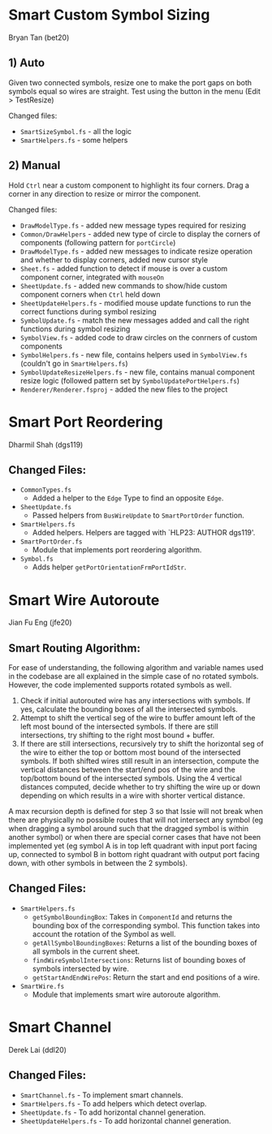 # Smart Custom Symbol Sizing 
Bryan Tan (bet20)

## 1) Auto
Given two connected symbols, resize one to make the port gaps on both symbols equal so wires are straight. Test using the button in the menu (Edit > TestResize)

Changed files: 
- `SmartSizeSymbol.fs` - all the logic
- `SmartHelpers.fs` - some helpers

## 2) Manual
Hold `Ctrl` near a custom component to highlight its four corners. Drag a corner in any direction to resize or mirror the component. 

Changed files: 
- `DrawModelType.fs` - added new message types required for resizing
- `Common/DrawHelpers` - added new type of circle to display the corners of components (following pattern for `portCircle`)
- `DrawModelType.fs` - added new messages to indicate resize operation and whether to display corners, added new cursor style
- `Sheet.fs` - added function to detect if mouse is over a custom component corner, integrated with `mouseOn`
- `SheetUpdate.fs` - added new commands to show/hide custom component corners when `Ctrl` held down
- `SheetUpdateHelpers.fs` - modified mouse update functions to run the correct functions during symbol resizing
- `SymbolUpdate.fs` - match the new messages added and call the right functions during symbol resizing
- `SymbolView.fs` - added code to draw circles on the conrners of custom components
- `SymbolHelpers.fs` - new file, contains helpers used in `SymbolView.fs` (couldn't go in `SmartHelpers.fs`)
- `SymbolUpdateResizeHelpers.fs` - new file, contains manual component resize logic (followed pattern set by `SymbolUpdatePortHelpers.fs`)
- `Renderer/Renderer.fsproj` - added the new files to the project

# Smart Port Reordering
Dharmil Shah (dgs119)

## Changed Files:
- `CommonTypes.fs`
    - Added a helper to the `Edge` Type to find an opposite  `Edge`.
- `SheetUpdate.fs`
    - Passed helpers from `BusWireUpdate` to `SmartPortOrder` function.
- `SmartHelpers.fs`
    - Added helpers. Helpers are tagged with `HLP23: AUTHOR dgs119'.
- `SmartPortOrder.fs`
    - Module that implements port reordering algorithm.
- `Symbol.fs`
    - Adds helper `getPortOrientationFrmPortIdStr`.

# Smart Wire Autoroute
Jian Fu Eng (jfe20)

## Smart Routing Algorithm:
For ease of understanding, the following algorithm and variable names used in the codebase are all explained in the simple case of no rotated symbols. However, the code implemented supports rotated symbols as well.

1)  Check if initial autorouted wire has any intersections with symbols. 
        If yes, calculate the bounding boxes of all the intersected symbols.
2)  Attempt to shift the vertical seg of the wire to buffer amount left of the left most
bound of the intersected symbols. 
If there are still intersections, try shifting to the right most bound + buffer.
3)  If there are still intersections, recursively try to shift the horizontal seg of the wire to either the top or bottom most bound of the intersected symbols. 
If both shifted wires still result in an intersection, compute the vertical distances between 
the start/end pos of the wire and the top/bottom bound of the intersected symbols. 
Using the 4 vertical distances computed, decide whether to try shifting the wire up or down 
depending on which results in a wire with shorter vertical distance.

A max recursion depth is defined for step 3 so that Issie will not break when there are physically 
no possible routes that will not intersect any symbol (eg when dragging a symbol around such that 
the dragged symbol is within another symbol) or when there are special corner cases that have not 
been implemented yet (eg symbol A is in top left quadrant with input port facing up, connected to
symbol B in bottom right quadrant with output port facing down, with other symbols in between the
2 symbols).

## Changed Files:
- `SmartHelpers.fs`
    - `getSymbolBoundingBox`: Takes in `ComponentId` and returns the bounding box of the corresponding symbol. This function takes into account the rotation of the Symbol as well.
    - `getAllSymbolBoundingBoxes`: Returns a list of the bounding boxes of all symbols in the current sheet.
    - `findWireSymbolIntersections`: Returns list of bounding boxes of symbols intersected by wire.
    - `getStartAndEndWirePos`: Return the start and end positions of a wire.
- `SmartWire.fs`
    - Module that implements smart wire autoroute algorithm.
# Smart Channel
Derek Lai (ddl20)

## Changed Files:
- `SmartChannel.fs` - To implement smart channels.
- `SmartHelpers.fs` - To add helpers which detect overlap.
- `SheetUpdate.fs` - To add horizontal channel generation.
- `SheetUpdateHelpers.fs` - To add horizontal channel generation.
